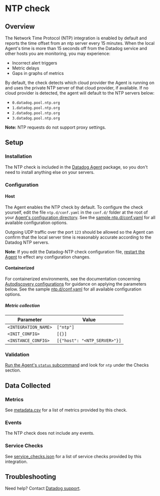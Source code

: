 # NTP check

## Overview

The Network Time Protocol (NTP) integration is enabled by default and reports the time offset from an ntp server every 15 minutes. When the local Agent's time is more than 15 seconds off from the Datadog service and other hosts you are monitoring, you may experience:

- Incorrect alert triggers
- Metric delays
- Gaps in graphs of metrics

By default, the check detects which cloud provider the Agent is running on and uses the private
NTP server of that cloud provider, if available. If no cloud provider is detected, the agent will
default to the NTP servers below:

- `0.datadog.pool.ntp.org`
- `1.datadog.pool.ntp.org`
- `2.datadog.pool.ntp.org`
- `3.datadog.pool.ntp.org`

**Note:** NTP requests do not support proxy settings.

## Setup

### Installation

The NTP check is included in the [Datadog Agent][1] package, so you don't need to install anything else on your servers.

### Configuration

<!-- xxx tabs xxx -->
<!-- xxx tab "Host" xxx -->

#### Host

The Agent enables the NTP check by default. To configure the check yourself, edit the file `ntp.d/conf.yaml` in the `conf.d/` folder at the root of your [Agent's configuration directory][2]. See the [sample ntp.d/conf.yaml][3] for all available configuration options.

Outgoing UDP traffic over the port `123` should be allowed so the Agent can confirm that the local server time is reasonably accurate according to the Datadog NTP servers.

**Note**: If you edit the Datadog-NTP check configuration file, [restart the Agent][4] to effect any configuration changes.

<!-- xxz tab xxx -->

<!-- xxx tab "Containerized" xxx -->

#### Containerized

For containerized environments, see the documentation concerning [Autodiscovery configurations][9] for guidance on applying the parameters below. See the sample [ntp.d/conf.yaml][10] for all available configuration options.

##### Metric collection

| Parameter            | Value                        |
|----------------------|------------------------------|
| `<INTEGRATION_NAME>` | `["ntp"]`                    |
| `<INIT_CONFIG>`      | `[{}]`                       |
| `<INSTANCE_CONFIG>`  | `[{"host": "<NTP_SERVER>"}]` |

<!-- xxz tab xxx -->

<!-- xxz tabs xxx -->

### Validation

[Run the Agent's `status` subcommand][5] and look for `ntp` under the Checks section.

## Data Collected

### Metrics

See [metadata.csv][6] for a list of metrics provided by this check.

### Events

The NTP check does not include any events.

### Service Checks

See [service_checks.json][7] for a list of service checks provided by this integration.

## Troubleshooting
Need help? Contact [Datadog support][8].

[1]: https://app.datadoghq.com/account/settings/agent/latest
[2]: https://docs.datadoghq.com/agent/guide/agent-configuration-files/#agent-configuration-directory
[3]: https://github.com/DataDog/datadog-agent/blob/master/cmd/agent/dist/conf.d/ntp.d/conf.yaml.default
[4]: https://docs.datadoghq.com/agent/guide/agent-commands/#start-stop-and-restart-the-agent
[5]: https://docs.datadoghq.com/agent/guide/agent-commands/#agent-status-and-information
[6]: https://github.com/DataDog/integrations-core/blob/master/ntp/metadata.csv
[7]: https://github.com/DataDog/integrations-core/blob/master/ntp/assets/service_checks.json
[8]: https://docs.datadoghq.com/help/
[9]: https://docs.datadoghq.com/containers/kubernetes/integrations/?tab=annotations#configuration
[10]: https://github.com/DataDog/datadog-agent/blob/main/cmd/agent/dist/conf.d/ntp.d/conf.yaml.default
